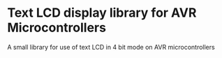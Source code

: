 # Text LCD display library for AVR Microcontrollers
A small library for use of text LCD in 4 bit mode on AVR microcontrollers
